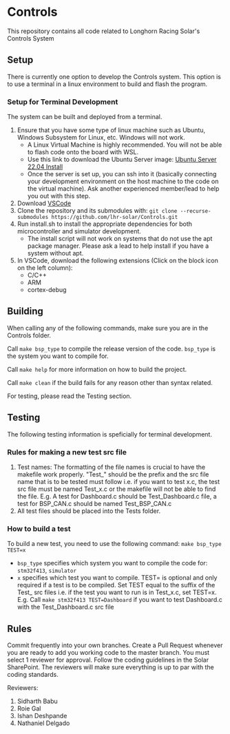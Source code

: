 # Controls
This repository contains all code related to Longhorn Racing Solar's Controls System

## Setup
There is currently one option to develop the Controls system. This option is to use a terminal in a linux environment to build and flash the program.

### Setup for Terminal Development
The system can be built and deployed from a terminal.
1. Ensure that you have some type of linux machine such as Ubuntu, Windows Subsystem for Linux, etc. Windows will not work.
    - A Linux Virtual Machine is highly recommended. You will not be able to flash code onto the board with WSL.
    - Use this link to download the Ubuntu Server image: [Ubuntu Server 22.04 Install](https://releases.ubuntu.com/22.04/)
    - Once the server is set up, you can ssh into it (basically connecting your development environment on the host machine to the code on the virtual machine). Ask another experienced member/lead to help you out with this step.
2. Download [VSCode](https://code.visualstudio.com/)
3. Clone the repository and its submodules with: 
```git clone --recurse-submodules https://github.com/lhr-solar/Controls.git``` 
4. Run install.sh to install the appropriate dependencies for both microcontroller and simulator development.
    - The install script will not work on systems that do not use the apt package manager. Please ask a lead to help install if you have a system without apt. 
5. In VSCode, download the following extensions (Click on the block icon on the left column):
    - C/C++
    - ARM
    - cortex-debug

## Building
When calling any of the following commands, make sure you are in the Controls folder.

Call ```make bsp_type``` to compile the release version of the code. ```bsp_type``` is the system you want to compile for.

Call ```make help``` for more information on how to build the project.

Call ```make clean``` if the build fails for any reason other than syntax related.

For testing, please read the Testing section.

## Testing
The following testing information is speficially for terminal development.

### Rules for making a new test src file
1. Test names: The formatting of the file names is crucial to have the makefile work properly. "Test_" should be the prefix and the src file name that is to be tested must follow i.e. if you want to test x.c, the test src file must be named Test_x.c or the makefile will not be able to find the file.
    E.g. A test for Dashboard.c should be Test_Dashboard.c file, a test for BSP_CAN.c should be named Test_BSP_CAN.c
2. All test files should be placed into the Tests folder.

### How to build a test
To build a new test, you need to use the following command:
```make bsp_type TEST=x```

- ```bsp_type``` specifies which system you want to compile the code for: ```stm32f413```, ```simulator```
- ```x``` specifies which test you want to compile. TEST= is optional and only required if a test is to be compiled. Set TEST equal to the suffix of the Test_ src files i.e. if the test you want to run is in Test_x.c, set TEST=x.
    E.g. Call ```make stm32f413 TEST=Dashboard``` if you want to test Dashboard.c with the Test_Dashboard.c src file

## Rules
Commit frequently into your own branches. Create a Pull Request whenever you are ready to add you working code to the master branch. You must select 1 reviewer for approval. Follow the coding guidelines in the Solar SharePoint. The reviewers will make sure everything is up to par with the coding standards.

Reviewers:
1. Sidharth Babu
2. Roie Gal
3. Ishan Deshpande
4. Nathaniel Delgado